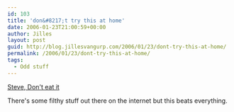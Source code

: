 ```yaml
---
id: 103
title: 'don&#8217;t try this at home'
date: 2006-01-23T21:00:59+00:00
author: Jilles
layout: post
guid: http://blog.jillesvangurp.com/2006/01/23/dont-try-this-at-home/
permalink: /2006/01/23/dont-try-this-at-home/
tags:
  - Odd stuff
---
```

<a href="http://www.thesneeze.com/mt-archives/cat_steve_dont_eat_it.php">Steve, Don't eat it</a>

There's some filthy stuff out there on the internet but this beats everything.
<blockquote />
